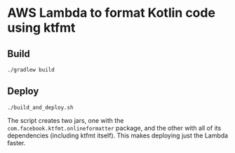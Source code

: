 # AWS Lambda to format Kotlin code using ktfmt

## Build

```
./gradlew build
```

## Deploy

```
./build_and_deploy.sh
```

The script creates two jars, one with the `com.facebook.ktfmt.onlineformatter` package, and the other with all of its dependencies (including ktfmt itself). This makes deploying just the Lambda faster.
